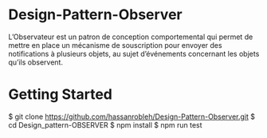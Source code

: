 # Design-Pattern-Observer

L’Observateur est un patron de conception comportemental
qui permet de mettre en place un mécanisme de souscription
pour envoyer des notifications à plusieurs objets, au sujet
d’événements concernant les objets qu’ils observent.

# Getting Started
$ git clone https://github.com/hassanrobleh/Design-Pattern-Observer.git
$ cd Design_pattern-OBSERVER
$ npm install
$ npm run test
